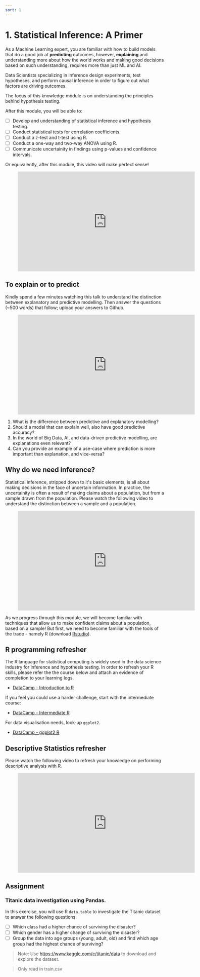 ```yaml
---
sort: 1
---
```


# 1. Statistical Inference: A Primer

As a Machine Learning expert, you are familiar with how to build models that do a good job at **predicting** outcomes, however, **explaining** and understanding more about how the world works and making good decisions based on such understanding, requires more than just ML and AI.

Data Scientists specializing in inference design experiments, test hypotheses, and perform causal inference in order to figure out what factors are driving outcomes.

The focus of this knowledge module is on understanding the principles behind hypothesis testing.

After this module, you will be able to:
- [ ] Develop and understanding of statistical inference and hypothesis testing.
- [ ] Conduct statistical tests for correlation coefficients.
- [ ] Conduct a z-test and t-test using R.
- [ ] Conduct a one-way and two-way ANOVA using R.
- [ ] Communicate uncertainity in findings using p-values and confidence intervals.

Or equivalently, after this module, this video will make perfect sense!
 <!-- blank line -->
<figure class="video_container">
<iframe width="560" height="315" src="https://www.youtube.com/embed/tFRXsngz4UQ" title="YouTube video player" frameborder="0" allow="accelerometer; autoplay; clipboard-write; encrypted-media; gyroscope; picture-in-picture" allowfullscreen></iframe>
</figure>
<!-- blank line -->

## To explain or to predict

 Kindly spend a few minutes watching this talk to understand the distinction between explanatory and predictive modelling. Then answer the questions (~500 words) that follow; upload your answers to Github.

 <!-- blank line -->
<figure class="video_container">
<iframe width="560" height="315" src="https://www.youtube.com/embed/whD2sYFHW8c" title="YouTube video player" frameborder="0" allow="accelerometer; autoplay; clipboard-write; encrypted-media; gyroscope; picture-in-picture" allowfullscreen></iframe>
</figure>
<!-- blank line -->

1. What is the difference between predictive and explanatory modelling?
2. Should a model that can explain well, also have good predictive accuracy?
3. In the world of Big Data, AI, and data-driven predictive modelling, are explanations even relevant?
4. Can you provide an example of a use-case where prediction is more important than explanation, and vice-versa?

## Why do we need inference?

Statistical inference, stripped down to it's basic elements, is all about making decisions in the face of uncertain information.
In practice, the uncertainity is often a result of making claims about a population, but from a sample drawn from the population.
Please watch the following video to understand the distinction between a sample and a population.

 <!-- blank line -->
<figure class="video_container">
<iframe width="560" height="315" src="https://www.youtube.com/embed/VPM84_yfx5Q" title="YouTube video player" frameborder="0" allow="accelerometer; autoplay; clipboard-write; encrypted-media; gyroscope; picture-in-picture" allowfullscreen></iframe>
</figure>
<!-- blank line -->

As we progress through this module, we will become familiar with techniques that allow us to make confident claims about a population, based on a sample!
But first, we need to become familiar with the tools of the trade - namely R (download [Rstudio](https://www.rstudio.com/)).

## R programming refresher

The R language for statistical computing is widely used in the data science industry for inference and hypothesis testing.
In order to refresh your R skills, please refer the the course below and attach an evidence of completion to your learning logs.

- [DataCamp - Introduction to R](https://app.datacamp.com/learn/courses/free-introduction-to-r)

If you feel you could use a harder challenge, start with the intermediate course:
- [DataCamp - Intermediate R](https://app.datacamp.com/learn/courses/intermediate-r)

For data visualisation needs, look-up ```ggplot2```.
- [DataCamp - ggplot2 R](https://app.datacamp.com/learn/courses/introduction-to-data-visualization-with-ggplot2)


## Descriptive Statistics refresher
Please watch the following video to refresh your knowledge on performing descriptive analysis with R.

 <!-- blank line -->
<figure class="video_container">
<iframe width="560" height="315" src="https://www.youtube.com/embed/r2nsHzGTU6g" title="YouTube video player" frameborder="0" allow="accelerometer; autoplay; clipboard-write; encrypted-media; gyroscope; picture-in-picture" allowfullscreen></iframe>
</figure>
<!-- blank line -->


## Assignment

### Titanic data investigation using Pandas.

In this exercise, you will use R ```data.table``` to investigate the Titanic
dataset to answer the following questions:

- [ ] Which class had a higher chance of surviving the disaster?
- [ ] Which gender has a higher change of surviving the disaster?
- [ ] Group the data into age groups (young, adult, old) and find which age group
had the highest chance of surviving?

> Note: Use https://www.kaggle.com/c/titanic/data to download and explore the dataset.

> Only read in train.csv
